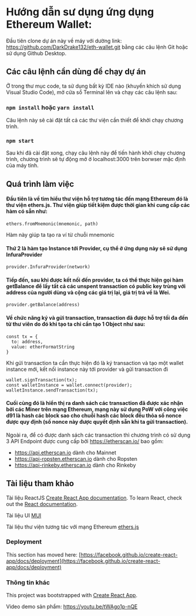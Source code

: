 # Hướng dẫn sư dụng ứng dụng Ethereum Wallet:

Đầu tiên clone dự án này về máy với dường link: https://github.com/DarkDrake132/eth-wallet.git bằng các câu lệnh Git hoặc sử dụng Github Desktop.

## Các câu lệnh cần dùng để chạy dự án

Ở trong thư mục code, ta sử dụng bất kỳ IDE nào (khuyến khích sử dụng Visual Studio Code), mở cửa sổ Terminal lên và chạy các câu lệnh sau:

### `npm install` hoặc `yarn install`

Câu lệnh này sẽ cài đặt tất cả các thư viện cần thiết để khởi chạy chương trình.

### `npm start`

Sau khi đã cài đặt xong, chạy câu lệnh này để tiến hành khởi chạy chương trình, chương trình sẽ tự động mở ở localhost:3000 trên borwser mặc định của máy tính.

## Quá trình làm việc

#### Đầu tiên là về tìm hiểu thư viện hỗ trợ tương tác đến mạng Ethereum đó là thư viện ethers.js. Thư viện giúp tiết kiệm được thời gian khi cung cấp các hàm có sẵn như:

```
ethers.fromMnemonic(mnemonic, path)
```
Hàm này giúp ta tạo ra ví từ chuỗi mnemonic

#### Thứ 2 là hàm tạo Instance tới Provider, cụ thể ở ứng dụng này sẽ sử dụng InfuraProvider

```
provider.InfuraProvider(network)
```

#### Tiếp đến, sau khi được kết nối đến provider, ta có thể thực hiện gọi hàm getBalance để lấy tất cả các unspent transaction có public key trùng với address của người dùng và cộng các giá trị lại, giá trị trả về là Wei.

```
provider.getBalance(address)
```

#### Về chức năng ký và gửi transaction, transaction đã được hỗ trợ tối đa đến từ thư viên do đó khi tạo ta chỉ cần tạo 1 Object như sau:

```
const tx = {
  to: address,
  value: etherFormatString
}
```

Khi gửi transaction ta cần thực hiện đó là ký transaction và tạo một wallet instance mới, kết nối instance này tới provider và gửi transaction đi

```
wallet.signTransaction(tx);
const walletInstance = wallet.connect(provider);
walletInstance.sendTransaction(tx);
```

#### Cuối cùng đó là hiển thị ra danh sách các transaction đã được xác nhận bởi các Miner trên mạng Ethereum, mạng này sử dụng PoW với công việc d91 là hash các block sao cho chuỗi hash các block đều thỏa số nonce được quy định (số nonce này được quyết định sẵn khi ta gửi transaction).

Ngoài ra, để có được danh sách các transaction thì chương trình có sử dụng 3 API Endpoint được cung cấp bởi https://etherscan.io/ bao gồm:

  * https://api.etherscan.io dành cho Mainnet
  * https://api-ropsten.etherscan.io dành cho Ropsten
  * https://api-rinkeby.etherscan.io dành cho Rinkeby

## Tài liệu tham khảo

Tài liệu ReactJS [Create React App documentation](https://facebook.github.io/create-react-app/docs/getting-started).
To learn React, check out the [React documentation](https://reactjs.org/).

Tài liệu UI [MUI](https://mui.com/)

Tài liệu thư viện tương tác với mạng Ethereum [ethers.js](https://docs.ethers.io/v5/)

### Deployment

This section has moved here: [https://facebook.github.io/create-react-app/docs/deployment](https://facebook.github.io/create-react-app/docs/deployment)

### Thông tin khác
This project was bootstrapped with [Create React App](https://github.com/facebook/create-react-app).

Video demo sản phẩm: https://youtu.be/tWAgo1p-nQE
